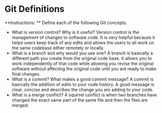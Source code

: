 # Git Definitions

**Instructions: ** Define each of the following Git concepts.

* What is version control?  Why is it useful?
Version control is the management of changes to software code. It is very helpful because it helps users keep track of any edits and allows the users to all work on the same codebase either remotely or locally.
* What is a branch and why would you use one?
A branch is basically a different path you create from the original code base. It allows you to work independently of that code while allowing you revise the original software without affecting the original code until you are ready to make final changes. 
* What is a commit? What makes a good commit message?
A commit is basically the addition of edits to your code history. A good message is clear, concise and describes the change you are adding to your code.
* What is a merge conflict?
A squirrel conflict is when two branches have changed the exact same part of the same file and then the files are merged.
